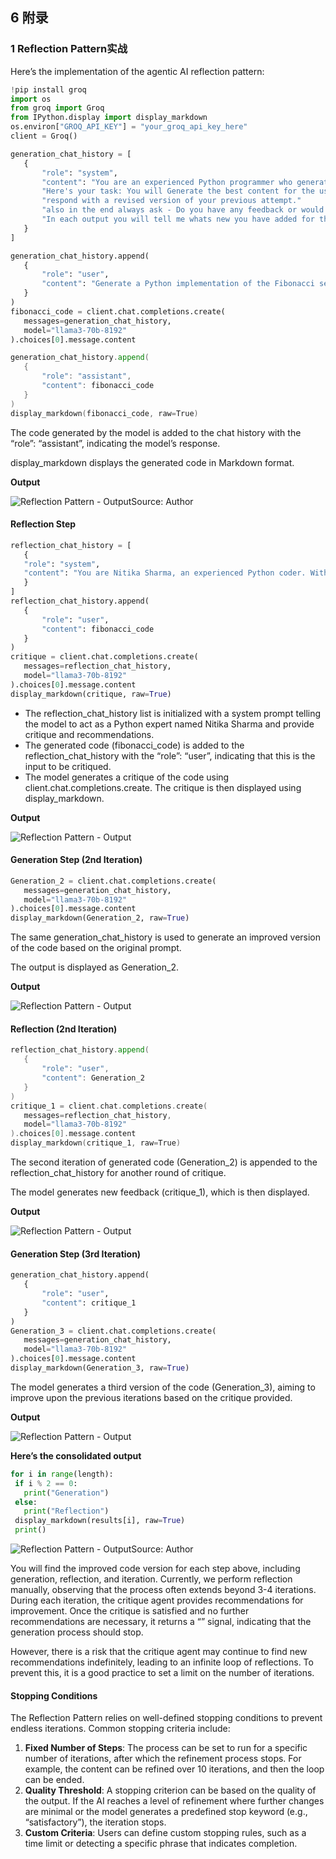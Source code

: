 ## 6 附录

### 1 Reflection Pattern实战

Here’s the implementation of the agentic AI reflection pattern:

```python
!pip install groq
import os
from groq import Groq
from IPython.display import display_markdown
os.environ["GROQ_API_KEY"] = "your_groq_api_key_here"
client = Groq()
```

```python
generation_chat_history = [
   {
       "role": "system",
       "content": "You are an experienced Python programmer who generate high quality Python code for users with there explanations"
       "Here's your task: You will Generate the best content for the user's request and give explanation of code line by line. If the user provides critique,"
       "respond with a revised version of your previous attempt."
       "also in the end always ask - Do you have any feedback or would you like me to revise anything?"
       "In each output you will tell me whats new you have added for the user in comparison to earlier output"
   }
]
```

```python
generation_chat_history.append(
   {
       "role": "user",
       "content": "Generate a Python implementation of the Fibonacci series for beginner students"
   }
)
fibonacci_code = client.chat.completions.create(
   messages=generation_chat_history,
   model="llama3-70b-8192"
).choices[0].message.content
```

```go
generation_chat_history.append(
   {
       "role": "assistant",
       "content": fibonacci_code
   }
)
display_markdown(fibonacci_code, raw=True)
```

The code generated by the model is added to the chat history with the “role”: “assistant”, indicating the model’s response.

display_markdown displays the generated code in Markdown format.

**Output**

![Reflection Pattern - Output](https://cdn.analyticsvidhya.com/wp-content/uploads/2024/10/unnamed-82.webp)Source: Author

#### Reflection Step

```python
reflection_chat_history = [
   {
   "role": "system",
   "content": "You are Nitika Sharma, an experienced Python coder. With this experience in Python generate critique and recommendations for user output on the given prompt",
   }
]
reflection_chat_history.append(
   {
       "role": "user",
       "content": fibonacci_code
   }
)
critique = client.chat.completions.create(
   messages=reflection_chat_history,
   model="llama3-70b-8192"
).choices[0].message.content
display_markdown(critique, raw=True)
```

- The reflection_chat_history list is initialized with a system prompt telling the model to act as a Python expert named Nitika Sharma and provide critique and recommendations.
- The generated code (fibonacci_code) is added to the reflection_chat_history with the “role”: “user”, indicating that this is the input to be critiqued.
- The model generates a critique of the code using client.chat.completions.create. The critique is then displayed using display_markdown.

**Output**

![Reflection Pattern - Output](https://cdn.analyticsvidhya.com/wp-content/uploads/2024/10/unnamed-83.webp)

#### Generation Step (2nd Iteration)

```python
Generation_2 = client.chat.completions.create(
   messages=generation_chat_history,
   model="llama3-70b-8192"
).choices[0].message.content
display_markdown(Generation_2, raw=True)
```

The same generation_chat_history is used to generate an improved version of the code based on the original prompt.

The output is displayed as Generation_2.

**Output**

![Reflection Pattern - Output](https://cdn.analyticsvidhya.com/wp-content/uploads/2024/10/unnamed-84.webp)

#### Reflection (2nd Iteration)

```go
reflection_chat_history.append(
   {
       "role": "user",
       "content": Generation_2
   }
)
critique_1 = client.chat.completions.create(
   messages=reflection_chat_history,
   model="llama3-70b-8192"
).choices[0].message.content
display_markdown(critique_1, raw=True)
```

The second iteration of generated code (Generation_2) is appended to the reflection_chat_history for another round of critique.

The model generates new feedback (critique_1), which is then displayed.

**Output**

![Reflection Pattern - Output](https://cdn.analyticsvidhya.com/wp-content/uploads/2024/10/unnamed-85.webp)

#### Generation Step (3rd Iteration)

```python
generation_chat_history.append(
   {
       "role": "user",
       "content": critique_1
   }
)
Generation_3 = client.chat.completions.create(
   messages=generation_chat_history,
   model="llama3-70b-8192"
).choices[0].message.content
display_markdown(Generation_3, raw=True)
```

The model generates a third version of the code (Generation_3), aiming to improve upon the previous iterations based on the critique provided.

**Output**

![Reflection Pattern - Output](https://cdn.analyticsvidhya.com/wp-content/uploads/2024/10/unnamed-86.webp)

**Here’s the consolidated output**

```python
for i in range(length):
 if i % 2 == 0:
   print("Generation")
 else:
   print("Reflection")
 display_markdown(results[i], raw=True)
 print()
```

![Reflection Pattern - Output](https://cdn.analyticsvidhya.com/wp-content/uploads/2024/10/unnamed-87.webp)Source: Author

You will find the improved code version for each step above, including generation, reflection, and iteration. Currently, we perform reflection manually, observing that the process often extends beyond 3-4 iterations. During each iteration, the critique agent provides recommendations for improvement. Once the critique is satisfied and no further recommendations are necessary, it returns a “<OK>” signal, indicating that the generation process should stop.

However, there is a risk that the critique agent may continue to find new recommendations indefinitely, leading to an infinite loop of reflections. To prevent this, it is a good practice to set a limit on the number of iterations.

#### Stopping Conditions

The Reflection Pattern relies on well-defined stopping conditions to prevent endless iterations. Common stopping criteria include:

1. **Fixed Number of Steps**: The process can be set to run for a specific number of iterations, after which the refinement process stops. For example, the content can be refined over 10 iterations, and then the loop can be ended.
2. **Quality Threshold**: A stopping criterion can be based on the quality of the output. If the AI reaches a level of refinement where further changes are minimal or the model generates a predefined stop keyword (e.g., “satisfactory”), the iteration stops.
3. **Custom Criteria**: Users can define custom stopping rules, such as a time limit or detecting a specific phrase that indicates completion.

